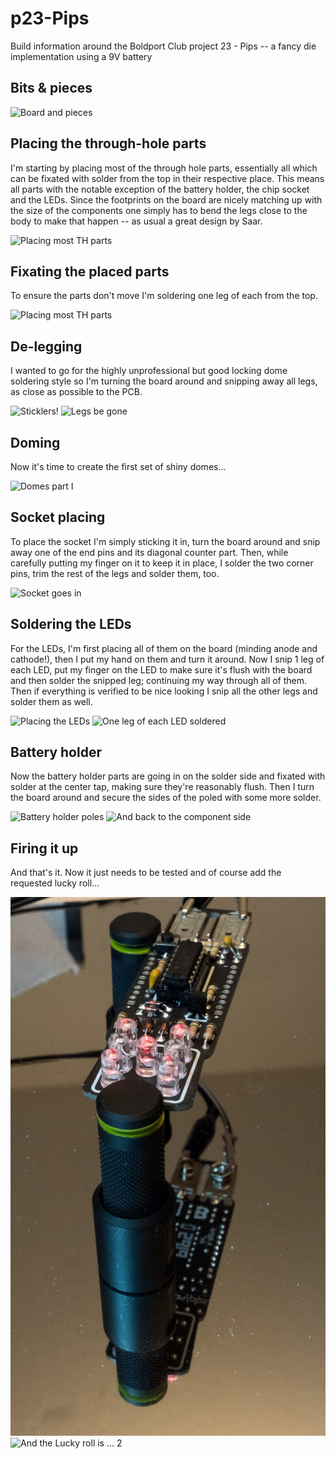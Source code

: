 # p23-Pips

Build information around the Boldport Club project 23 - Pips -- a fancy die implementation using a 9V battery

## Bits & pieces

![Board and pieces](pics/P1060876.JPG)

## Placing the through-hole parts

I'm starting by placing most of the through hole parts, essentially all which
can be fixated with solder from the top in their respective place. This means
all parts with the notable exception of the battery holder, the chip socket and
the LEDs. Since the footprints on the board are nicely matching up with the
size of the components one simply has to bend the legs close to the body to
make that happen -- as usual a great design by Saar.

![Placing most TH parts](pics/P1060880.JPG)

## Fixating the placed parts

To ensure the parts don't move I'm soldering one leg of each from the top.

![Placing most TH parts](pics/P1060882.JPG)

## De-legging

I wanted to go for the highly unprofessional but good locking dome soldering
style so I'm turning the board around and snipping away all legs, as close as
possible to the PCB.

![Sticklers!](pics/P1060883.JPG)
![Legs be gone](pics/P1060884.JPG)

## Doming

Now it's time to create the first set of shiny domes...

![Domes part I](pics/P1060884.JPG)

## Socket placing

To place the socket I'm simply sticking it in, turn the board around and snip
away one of the end pins and its diagonal counter part. Then, while carefully
putting my finger on it to keep it in place, I solder the two corner pins, trim
the rest of the legs and solder them, too.

![Socket goes in](pics/P1060887.JPG)

## Soldering the LEDs

For the LEDs, I'm first placing all of them on the board (minding anode and
cathode!), then I put my hand on them and turn it around. Now I snip 1 leg of
each LED, put my finger on the LED to make sure it's flush with the board and
then solder the snipped leg; continuing my way through all of them. Then if
everything is verified to be nice looking I snip all the other legs and solder
them as well.

![Placing the LEDs](pics/P1060888.JPG)
![One leg of each LED soldered](pics/P1060889.JPG)

## Battery holder

Now the battery holder parts are going in on the solder side and fixated with
solder at the center tap, making sure they're reasonably flush. Then I turn the
board around and secure the sides of the poled with some more solder.

![Battery holder poles](pics/P1060891.JPG)
![And back to the component side](pics/P1060892.JPG)

## Firing it up

And that's it. Now it just needs to be tested and of course add the requested
lucky roll...

![Rolling](pics/P1060894.JPG)
![And the Lucky roll is ... 2](pics/P1060898.JPG)

